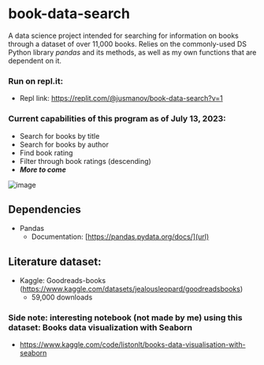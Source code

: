 # book-data-search
A data science project intended for searching for information on books through a dataset of over 11,000 books. Relies on the commonly-used DS Python library _pandas_ and its methods, as well as my own functions that are dependent on it.

### **Run on repl.it:**
* Repl link: https://replit.com/@jusmanov/book-data-search?v=1


### **Current capabilities of this program as of July 13, 2023:**
* Search for books by title
* Search for books by author
* Find book rating
* Filter through book ratings (descending)
* ___More to come___

  

![image](https://github.com/Jusmanov/book-data-search/assets/85308633/5bcd9bb5-0a49-433c-8950-90134c9b5523)



## **Dependencies**

* Pandas
  * Documentation: [https://pandas.pydata.org/docs/](url)


## **Literature dataset:**
* Kaggle: Goodreads-books (https://www.kaggle.com/datasets/jealousleopard/goodreadsbooks)
    * 59,000 downloads
 
### **Side note: interesting notebook (not made by me) using this dataset: Books data visualization with Seaborn**
* https://www.kaggle.com/code/listonlt/books-data-visualisation-with-seaborn
